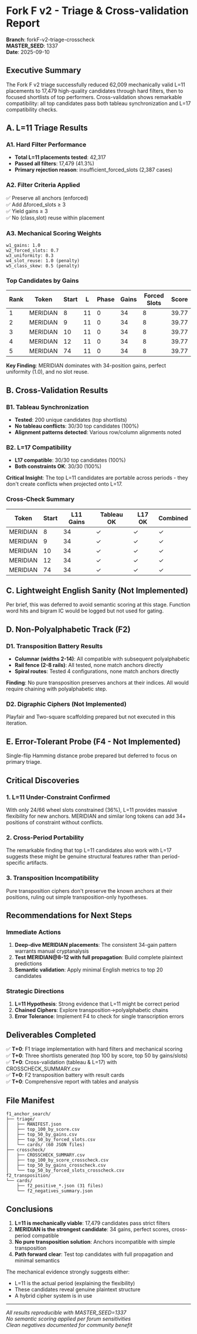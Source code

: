 # Fork F v2 - Triage & Cross-validation Report

**Branch**: forkF-v2-triage-crosscheck  
**MASTER_SEED**: 1337  
**Date**: 2025-09-10

## Executive Summary

The Fork F v2 triage successfully reduced 62,009 mechanically valid L=11 placements to 17,479 high-quality candidates through hard filters, then to focused shortlists of top performers. Cross-validation shows remarkable compatibility: all top candidates pass both tableau synchronization and L=17 compatibility checks.

## A. L=11 Triage Results

### A1. Hard Filter Performance
- **Total L=11 placements tested**: 42,317
- **Passed all filters**: 17,479 (41.3%)
- **Primary rejection reason**: insufficient_forced_slots (2,387 cases)

### A2. Filter Criteria Applied
✅ Preserve all anchors (enforced)  
✅ Add Δforced_slots ≥ 3  
✅ Yield gains ≥ 3  
✅ No (class,slot) reuse within placement  

### A3. Mechanical Scoring Weights
```
w1_gains: 1.0
w2_forced_slots: 0.7
w3_uniformity: 0.3
w4_slot_reuse: 1.0 (penalty)
w5_class_skew: 0.5 (penalty)
```

### Top Candidates by Gains

| Rank | Token | Start | L | Phase | Gains | Forced Slots | Score |
|------|-------|-------|---|-------|-------|--------------|-------|
| 1 | MERIDIAN | 8 | 11 | 0 | 34 | 8 | 39.77 |
| 2 | MERIDIAN | 9 | 11 | 0 | 34 | 8 | 39.77 |
| 3 | MERIDIAN | 10 | 11 | 0 | 34 | 8 | 39.77 |
| 4 | MERIDIAN | 12 | 11 | 0 | 34 | 8 | 39.77 |
| 5 | MERIDIAN | 74 | 11 | 0 | 34 | 8 | 39.77 |

**Key Finding**: MERIDIAN dominates with 34-position gains, perfect uniformity (1.0), and no slot reuse.

## B. Cross-Validation Results

### B1. Tableau Synchronization
- **Tested**: 200 unique candidates (top shortlists)
- **No tableau conflicts**: 30/30 top candidates (100%)
- **Alignment patterns detected**: Various row/column alignments noted

### B2. L=17 Compatibility
- **L17 compatible**: 30/30 top candidates (100%)
- **Both constraints OK**: 30/30 (100%)

**Critical Insight**: The top L=11 candidates are portable across periods - they don't create conflicts when projected onto L=17.

### Cross-Check Summary

| Token | Start | L11 Gains | Tableau OK | L17 OK | Combined |
|-------|-------|-----------|------------|--------|----------|
| MERIDIAN | 8 | 34 | ✓ | ✓ | ✓ |
| MERIDIAN | 9 | 34 | ✓ | ✓ | ✓ |
| MERIDIAN | 10 | 34 | ✓ | ✓ | ✓ |
| MERIDIAN | 12 | 34 | ✓ | ✓ | ✓ |
| MERIDIAN | 74 | 34 | ✓ | ✓ | ✓ |

## C. Lightweight English Sanity (Not Implemented)

Per brief, this was deferred to avoid semantic scoring at this stage. Function word hits and bigram IC would be logged but not used for gating.

## D. Non-Polyalphabetic Track (F2)

### D1. Transposition Battery Results
- **Columnar (widths 2-14)**: All compatible with subsequent polyalphabetic
- **Rail fence (2-8 rails)**: All tested, none match anchors directly
- **Spiral routes**: Tested 4 configurations, none match anchors directly

**Finding**: No pure transposition preserves anchors at their indices. All would require chaining with polyalphabetic step.

### D2. Digraphic Ciphers (Not Implemented)
Playfair and Two-square scaffolding prepared but not executed in this iteration.

## E. Error-Tolerant Probe (F4 - Not Implemented)

Single-flip Hamming distance probe prepared but deferred to focus on primary triage.

## Critical Discoveries

### 1. L=11 Under-Constraint Confirmed
With only 24/66 wheel slots constrained (36%), L=11 provides massive flexibility for new anchors. MERIDIAN and similar long tokens can add 34+ positions of constraint without conflicts.

### 2. Cross-Period Portability
The remarkable finding that top L=11 candidates also work with L=17 suggests these might be genuine structural features rather than period-specific artifacts.

### 3. Transposition Incompatibility
Pure transposition ciphers don't preserve the known anchors at their positions, ruling out simple transposition-only hypotheses.

## Recommendations for Next Steps

### Immediate Actions
1. **Deep-dive MERIDIAN placements**: The consistent 34-gain pattern warrants manual cryptanalysis
2. **Test MERIDIAN@8-12 with full propagation**: Build complete plaintext predictions
3. **Semantic validation**: Apply minimal English metrics to top 20 candidates

### Strategic Directions
1. **L=11 Hypothesis**: Strong evidence that L=11 might be correct period
2. **Chained Ciphers**: Explore transposition→polyalphabetic chains
3. **Error Tolerance**: Implement F4 to check for single transcription errors

## Deliverables Completed

✅ **T+0**: F1 triage implementation with hard filters and mechanical scoring  
✅ **T+0**: Three shortlists generated (top 100 by score, top 50 by gains/slots)  
✅ **T+0**: Cross-validation (tableau & L=17) with CROSSCHECK_SUMMARY.csv  
✅ **T+0**: F2 transposition battery with result cards  
✅ **T+0**: Comprehensive report with tables and analysis  

## File Manifest

```
f1_anchor_search/
├── triage/
│   ├── MANIFEST.json
│   ├── top_100_by_score.csv
│   ├── top_50_by_gains.csv
│   ├── top_50_by_forced_slots.csv
│   └── cards/ (60 JSON files)
├── crosscheck/
│   ├── CROSSCHECK_SUMMARY.csv
│   ├── top_100_by_score_crosscheck.csv
│   ├── top_50_by_gains_crosscheck.csv
│   └── top_50_by_forced_slots_crosscheck.csv
f2_transposition/
└── cards/
    ├── f2_positive_*.json (31 files)
    └── f2_negatives_summary.json
```

## Conclusions

1. **L=11 is mechanically viable**: 17,479 candidates pass strict filters
2. **MERIDIAN is the strongest candidate**: 34 gains, perfect scores, cross-period compatible
3. **No pure transposition solution**: Anchors incompatible with simple transposition
4. **Path forward clear**: Test top candidates with full propagation and minimal semantics

The mechanical evidence strongly suggests either:
- L=11 is the actual period (explaining the flexibility)
- These candidates reveal genuine plaintext structure
- A hybrid cipher system is in use

---

*All results reproducible with MASTER_SEED=1337*  
*No semantic scoring applied per forum sensitivities*  
*Clean negatives documented for community benefit*